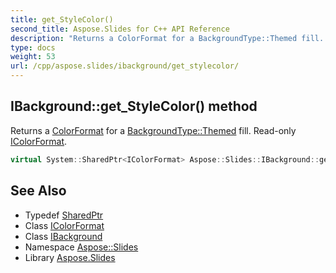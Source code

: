 ```yaml
---
title: get_StyleColor()
second_title: Aspose.Slides for C++ API Reference
description: "Returns a ColorFormat for a BackgroundType::Themed fill. Read-only IColorFormat."
type: docs
weight: 53
url: /cpp/aspose.slides/ibackground/get_stylecolor/
---
```

## IBackground::get_StyleColor() method


Returns a [ColorFormat](../../colorformat/) for a [BackgroundType::Themed](../../backgroundtype/) fill. Read-only [IColorFormat](../../icolorformat/).

```cpp
virtual System::SharedPtr<IColorFormat> Aspose::Slides::IBackground::get_StyleColor()=0
```

## See Also

* Typedef [SharedPtr](../../system/sharedptr/)
* Class [IColorFormat](../icolorformat/)
* Class [IBackground](./)
* Namespace [Aspose::Slides](../)
* Library [Aspose.Slides](../../)